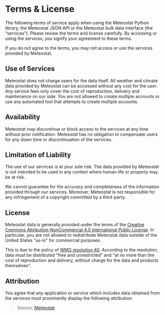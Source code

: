 # Terms & License

The following terms of service apply when using the Meteostat Python library, the Meteostat JSON API or the Meteostat bulk data interface (the “services”). Please review the terms and license carefully. By accessing or using the services, you signify your agreement to these terms.

If you do not agree to the terms, you may not access or use the services provided by Meteostat.

## Use of Services

Meteostat does not charge users for the data itself. All weather and climate data provided by Meteostat can be accessed without any cost for the user. Any service fees only cover the cost of reproduction, delivery and maintenance on our side. You are not allowed to create multiple accounts or use any automated tool that attempts to create multiple accounts.

## Availability

Meteostat may discontinue or block access to the services at any time without prior notification. Meteostat has no obligation to compensate users for any down time or discontinuation of the services.

## Limitation of Liability

The use of our services is at your sole risk. The data provided by Meteostat is not intended to be used in any context where human life or property may be at risk.

We cannot guarantee for the accuracy and completeness of the information provided through our services. Moreover, Meteostat is not responsible for any infringement of a copyright committed by a third-party.

## License

Meteostat data is generally provided under the terms of the [Creative Commons Attribution-NonCommercial 4.0 International Public License](https://creativecommons.org/licenses/by-nc/4.0/legalcode). In particular, you are not allowed to redistribute Meteostat data outside of the United States "as-is" for commercial purposes.

This is due to the policy of [WMO resolution 40](https://community.wmo.int/resolution-40). According to the resolution, data must be distributed "free and unrestricted" and "at no more than the cost of reproduction and delivery, without charge for the data and products themselves".

## Attribution

You agree that any application or service which includes data obtained from the services must prominently display the following attribution:

> Source: [Meteostat](https://meteostat.net)
